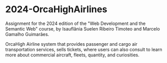 # 2024-OrcaHighAirlines
Assignment for the 2024 edition of the "Web Development and the Semantic Web" course, by Isauflânia Suelen Ribeiro Timoteo and Marcelo Gamalho Guimarães.

OrcaHigh Airline system that provides passenger and cargo air transportation services, sells tickets, where users can also consult to learn more about commercial aircraft, fleets, quantity, and curiosities.
